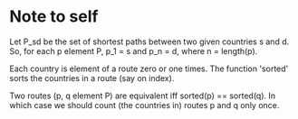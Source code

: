 # Note to self

Let P_sd be the set of shortest paths between two given countries s and d. So, for each p element P, p_1 = s and p_n = d, where n = length(p).

Each country is element of a route zero or one times.
The function 'sorted' sorts the countries in a route (say on index).

Two routes (p, q element P) are equivalent iff sorted(p) == sorted(q). In which case we should count (the countries in) routes p and q only once.
